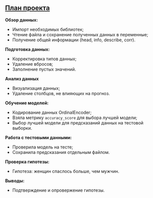 ## <u>План проекта</u>

**Обзор данных:**
* Импорт необходимых библиотек;
* Чтение файла и сохранение полученных данных в переменные;
* Получение общей информации (head, info, describe, corr).

**Подготовка данных:**
* Корректировка типов данных;
* Удаление вбросов;
* Заполнение пустых значений. 

**Анализ данных**
* Визуализация данных;
* Удаление столбцов, не влияющих на прогноз.

**Обучение моделей:**
* Кодирование данных OrdinalEncoder;
* Взяла метрику `accuracy_score` для выбора лучшей модели;
* Выбор лучшей модели для предсказаний данных на тестовой выборки.

**Работа с тестовыми данными:**
* Проверила модель на тесте;
* Сохранила предсказания отдельным файлом.

**Проверка гипотезы:**
* Гипотеза: женщин спаслось больше, чем мужчин.


**Выводы:**
* Подтверждение и опровержение гипотезы.
